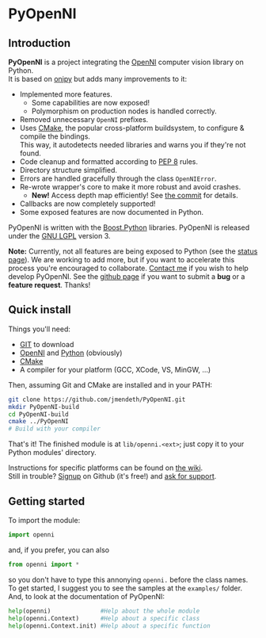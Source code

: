# PyOpenNI #

## Introduction ##

**PyOpenNI** is a project integrating the [OpenNI](http://openni.org) computer vision library on Python.  
It is based on [onipy](http://code.google.com/p/onipy) but adds many improvements to it:

 * Implemented more features.
   - Some capabilities are now exposed!
   - Polymorphism on production nodes is handled correctly.
 * Removed unnecessary `OpenNI` prefixes.
 * Uses [CMake](http://cmake.org), the popular cross-platform buildsystem, to configure & compile the bindings.  
   This way, it autodetects needed libraries and warns you if they're not found.
 * Code cleanup and formatted according to [PEP 8](http://www.python.org/dev/peps/pep-0008) rules.
 * Directory structure simplified.
 * Errors are handled gracefully through the class `OpenNIError`.
 * Re-wrote wrapper's core to make it more robust and avoid crashes.
   - **New!** Access depth map efficiently! See [the commit](https://github.com/jmendeth/PyOpenNI/commit/038b3f63154785831ddd3dfd195d158c1eb9b6e6) for details.
 * Callbacks are now completely supported!
 * Some exposed features are now documented in Python.

PyOpenNI is written with the [Boost.Python](http://www.boost.org/doc/libs/release/libs/python/doc/index.html) libraries. PyOpenNI is released under the [GNU LGPL](http://www.gnu.org/licenses/lgpl.html) version 3.

**Note:** Currently, not all features are being exposed to Python (see the [status page](https://github.com/jmendeth/PyOpenNI/wiki/Current-features)). We are working to add more, but if you want to accelerate this process you're encouraged to collaborate. [Contact me](mailto:jmendeth@gmail.com) if you wish to help develop PyOpenNI.
See the [github page](https://github.com/jmendeth/PyOpenNI) if you want to submit a **bug** or a **feature request**. Thanks!

## Quick install ##

Things you'll need:

 - [GIT](http://git-scm.org) to download
 - [OpenNI](http://openni.org) and [Python](http://python.org) (obviously)
 - [CMake](http://cmake.org)
 - A compiler for your platform (GCC, XCode, VS, MinGW, ...)

Then, assuming Git and CMake are installed and in your PATH:

```bash
git clone https://github.com/jmendeth/PyOpenNI.git
mkdir PyOpenNI-build
cd PyOpenNI-build
cmake ../PyOpenNI
# Build with your compiler
```

That's it! The finished module is at `lib/openni.<ext>`; just copy it to your Python modules' directory.

Instructions for specific platforms can be found on [the wiki](https://github.com/jmendeth/PyOpenNI/wiki/_pages).  
Still in trouble? [Signup](https://github.com/signup/free) on Github (it's free!) and [ask for support](https://github.com/jmendeth/PyOpenNI/issues/new).

## Getting started ##

To import the module:

```python
import openni
```

and, if you prefer, you can also

```python
from openni import *
```

so you don't have to type this annonying `openni.` before the class names.  
To get started, I suggest you to see the samples at the `examples/` folder.
And, to look at the documentation of PyOpenNI:

```python
help(openni)              #Help about the whole module
help(openni.Context)      #Help about a specific class
help(openni.Context.init) #Help about a specific function
```

